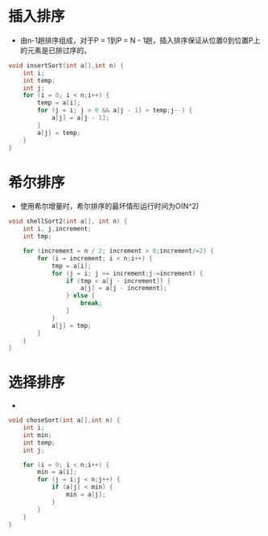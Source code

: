 # 插入排序 
+ 由n-1趟排序组成，对于P = 1到P = N - 1趟，插入排序保证从位置0到位置P上的元素是已排过序的。
```c
void insertSort(int a[],int n) {
	int i; 
	int temp;
	int j;
	for (i = 0; i < n;i++) {
		temp = a[i];
		for (j = i; j > 0 && a[j - 1] > temp;j--) {
			a[j] = a[j - 1];
		}
		a[j] = temp;
	}
}
```
# 希尔排序  
+ 使用希尔增量时，希尔排序的最坏情形运行时间为O(N^2)
```c
void shellSort2(int a[], int n) {
	int i, j,increment;
	int tmp;

	for (increment = n / 2; increment > 0;increment/=2) {
		for (i = increment; i < n;i++) {
			tmp = a[i];
			for (j = i; j >= increment;j-=increment) {
				if (tmp < a[j - increment]) {
					a[j] = a[j - increment];
				} else {
					break;
				}
			}
			a[j] = tmp;
		}
	}
}
```
# 选择排序  
+ 
```c
void choseSort(int a[],int n) {
	int i;
	int min;
	int temp;
	int j;

	for (i = 0; i < n;i++) {
		min = a[i];
		for (j = i;j < n;j++) {
			if (a[j] < min) {
				min = a[j];
			} 
		}
	}
}
```